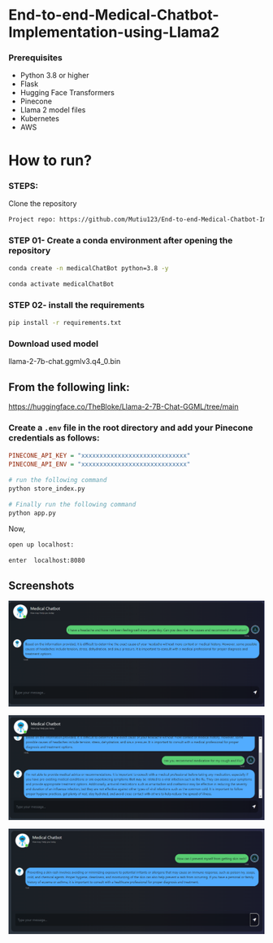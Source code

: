 # End-to-end-Medical-Chatbot-Implementation-using-Llama2

### Prerequisites
- Python 3.8 or higher
- Flask
- Hugging Face Transformers
- Pinecone
- Llama 2 model files
- Kubernetes
- AWS 

# How to run?
### STEPS:

Clone the repository

```bash
Project repo: https://github.com/Mutiu123/End-to-end-Medical-Chatbot-Implementation-using-Llama2.git
```

### STEP 01- Create a conda environment after opening the repository

```bash
conda create -n medicalChatBot python=3.8 -y
```

```bash
conda activate medicalChatBot
```

### STEP 02- install the requirements
```bash
pip install -r requirements.txt
```

### Download used model
llama-2-7b-chat.ggmlv3.q4_0.bin

## From the following link:
https://huggingface.co/TheBloke/Llama-2-7B-Chat-GGML/tree/main



### Create a `.env` file in the root directory and add your Pinecone credentials as follows:

```ini
PINECONE_API_KEY = "xxxxxxxxxxxxxxxxxxxxxxxxxxxxx"
PINECONE_API_ENV = "xxxxxxxxxxxxxxxxxxxxxxxxxxxxx"
```

```bash
# run the following command
python store_index.py
```

```bash
# Finally run the following command
python app.py
```

Now,
```bash
open up localhost:
```

```bash
enter  localhost:8080
```

## Screenshots

![Screenshot demo1](https://github.com/Mutiu123/End-to-end-Medical-Chatbot-Implementation-using-Llama2/blob/main/demo/demo1.png)

![Screenshot demo2](https://github.com/Mutiu123/End-to-end-Medical-Chatbot-Implementation-using-Llama2/blob/main/demo/demo2.png)

![Screenshot demo3](https://github.com/Mutiu123/End-to-end-Medical-Chatbot-Implementation-using-Llama2/blob/main/demo/demo3.png)




